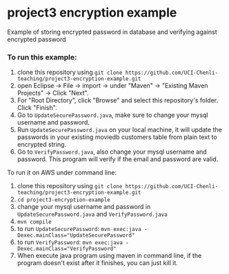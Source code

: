 # project3 encryption example
Example of storing encrypted password in database and verifying against encrypted password


### To run this example: 
1. clone this repository using `git clone https://github.com/UCI-Chenli-teaching/project3-encryption-example.git`
2. open Eclipse -> File -> import -> under "Maven" -> "Existing Maven Projects" -> Click "Next".
3. For "Root Directory", click "Browse" and select this repository's folder. Click "Finish".
4. Go to `UpdateSecurePassword.java`, make sure to change your mysql username and password. 
5. Run `UpdateSecurePassword.java` on your local machine, it will update the passwords in your existing moviedb customers table from plain text to encrypted string.
6. Go to `VerifyPassword.java`, also change your mysql username and password. This program will verify if the email and password are valid.


To run it on AWS under command line:
1. clone this repository using `git clone https://github.com/UCI-Chenli-teaching/project3-encryption-example.git`
2. `cd project3-encryption-example`
3. change your mysql username and password in `UpdateSecurePassword.java` and `VerifyPassword.java`
4. `mvn compile`
5. to run `UpdateSecurePassword`: `mvn exec:java -Dexec.mainClass="UpdateSecurePassword"`
6. to run `VerifyPassword`: `mvn exec:java -Dexec.mainClass="VerifyPassword"`
7. When execute java program using maven in command line, if the program doesn't exist after it finishes, you can just kill it.
